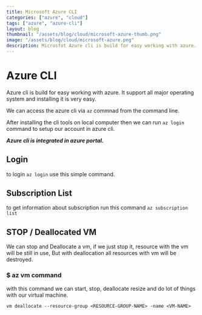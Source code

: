 ```yaml
---
title: Microsoft Azure CLI
categories: ["azure", "cloud"]
tags: ["azure", "azure-cli"]
layout: blog
thumbnail: "/assets/blog/cloud/microsoft-azure-thumb.png"
image: "/assets/blog/cloud/microsoft-azure.png"
description: Microsfot Azure cli is build for easy working with azure. It support all major operating system and installing it is very easy. 
---
```


# Azure CLI
Azure cli is build for easy working with azure. It support all major operating system and installing it is very easy. 

We can access the azure cli via `az` commnad from the command line.  

After installing the cli tools on local computer then we can run `az login` command to setup our account in azure cli. 


__*Azure cli is integrated in azure portal.*__ 


## Login
to login `az login` use this simple command. 

## Subscription List
to get information about subscription run this command `az subscription list`

## STOP / Deallocated VM 
We can stop and Deallocate a vm, if we just stop it, resource with the vm will be still in use, But with deallocation all resources with vm will be destroyed. 

### $ az vm command
with this command we can start, stop, deallocate resize and do lot of things with our virtual machine. 

`vm deallocate --resource-group <RESOURCE-GROUP-NAME> -name <VM-NAME>`

